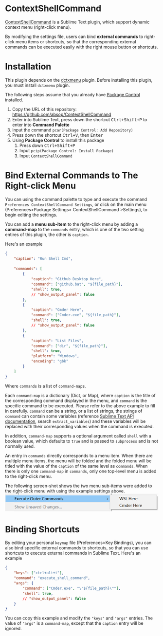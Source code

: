 # ContextShellCommand
[ContextShellCommand](https://github.com/absop/ContextShellCommand) is a Sublime Text plugin, which support dynamic context menu (right-click menu).

By modifying the settings file, users can bind **external commands** to right-click menu items or shortcuts, so that the corresponding external commands can be executed easily with the right mouse button or shortcuts.


# Installation
This plugin depends on the [dctxmenu](https://github.com/absop/dctxmenu) plugin. Before installing this plugin, you must install `dctxmenu` plugin.

The following steps assume that you already have [Package Control](https://packagecontrol.io/) installed.

1. Copy the URL of this repository: <https://github.com/absop/ContextShellCommand>
2. Enter into Sublime Text, press down the shortcut <kbd>Ctrl+Shift+P</kbd> to enter into **Command Palette**
3. Input the command `pcar(Package Control: Add Repository)`
4. Press down the shortcut <kbd>Ctrl+V</kbd>, then <kbd>Enter</kbd>
5. Using **Package Control** to install this package
   1. Press down <kbd>Ctrl+Shift+P</kbd>
   2. Input `pcip(Package Control: Install Package)`
   3. Input `ContextShellCommand`


# Bind External Commands to The Right-click Menu
You can using the command palette to type and execute the command `Preferences ContextShellCommand Settings`, or click on the main menu (Preferences>Package Settings> ContextShellCommand >Settings), to begin editing the settings.

You can add a **menu sub-item** to the right-click menu by adding a **command-map** to the `commands` entry, which is one of the two setting entires of this plugin, the other is `caption`.

Here's an example
```json
{
    "caption": "Run Shell Cmd",

    "commands": [
        {
            "caption": "Github Desktop Here",
            "command": ["github.bat", "${file_path}"],
            "shell": true,
            // "show_output_panel": false
        },
        {
            "caption": "Cmder Here",
            "command": ["Cmder.exe", "${file_path}"],
            "shell": true,
            // "show_output_panel": false
        },
        {
            "caption": "List Files",
            "command": ["dir", "${file_path}"],
            "shell": true,
            "platform": "Windows",
            "encoding": "gbk"
        }
    ]
}
```
Where `commands` is a list of `command-map`s.

Each `command-map` is a dictionary (Dict, or Map), where `caption` is the title of the corresponding command displayed in the menu, and `command` is the specific command to be executed. Please refer to the above example to fill in carefully. `command` can be a string, or a list of strings, the strings of `command` can contain some variables (reference [Sublime Text API documentation](https://www.sublimetext.com/docs/api_reference.html#ver-dev), search `extract_variables`) and these variables will be replaced with their corresponding values when the command is executed.

In addition, `command-map` supports a optional argument called `shell` with a boolean value, which defaults to `true` and is passed to `subprocess` and is not normally used.

An entry in `commands` directly corresponds to a menu item. When there are multiple menu items, the menu will be folded and the folded menu will be titled with the value of the `caption` of the same level as `commands`. When there is only one `command-map` in `commands`, only one top-level menu is added to the right-click menu.

The following screen-shot shows the two menu sub-items were added to the right-click menu with using the example settings above.
![](images/multi-items.png)


# Binding Shortcuts
By editing your personal `keymap` file (Preferences>Key Bindings), you can also bind specific external commands to shortcuts, so that you can use shortcuts to execute external commands in Sublime Text. Here's an example
```json
{
    "keys": ["ctrl+alt+t"],
    "command": "execute_shell_command",
    "args": {
        "command": ["Cmder.exe", "\"${file_path}\""],
        "shell": true,
        // "show_output_panel": false
    }
}
```
You can copy this example and modify the `"keys"` and `"args"` entries. The value of `"args"` is a `command-map`, except that the `caption` entry will be ignored.

